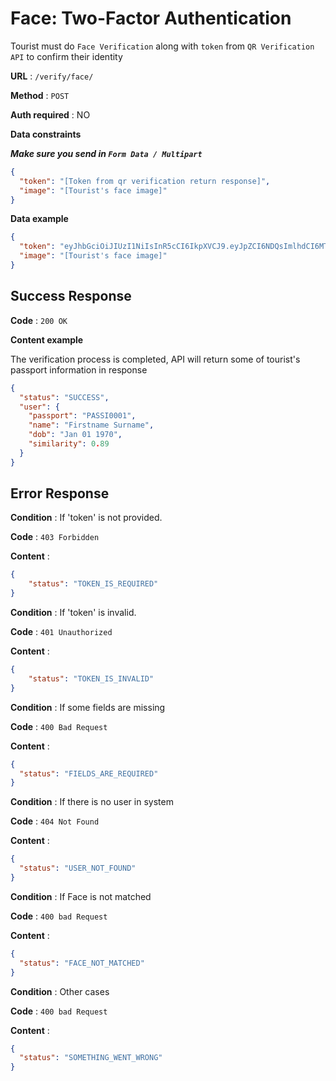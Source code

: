 # Face: Two-Factor Authentication

Tourist must do `Face Verification` along with `token` from `QR Verification API` to confirm their identity

**URL** : `/verify/face/`

**Method** : `POST`

**Auth required** : NO

**Data constraints**


***Make sure you send in `Form Data / Multipart`***
```json
{
  "token": "[Token from qr verification return response]",
  "image": "[Tourist's face image]"
}
```

**Data example**

```json
{
  "token": "eyJhbGciOiJIUzI1NiIsInR5cCI6IkpXVCJ9.eyJpZCI6NDQsImlhdCI6MTY2NzAzOTQ0MCwiZXhwIjoxNjY3MDM5NTAwfQ.nvjQ8weoXtS8duzHCBh8KTccBInmtbwmuZhwPC7tfnE",
  "image": "[Tourist's face image]"
}
```

## Success Response

**Code** : `200 OK`

**Content example**

The verification process is completed, API will return some of tourist's passport information in response

```json
{
  "status": "SUCCESS",
  "user": {
    "passport": "PASSI0001",
    "name": "Firstname Surname",
    "dob": "Jan 01 1970",
    "similarity": 0.89
  }
}
```

## Error Response

**Condition** : If 'token' is not provided.

**Code** : `403 Forbidden`

**Content** :

```json
{
    "status": "TOKEN_IS_REQUIRED"
}
```

**Condition** : If 'token' is invalid.

**Code** : `401 Unauthorized`

**Content** :

```json
{
    "status": "TOKEN_IS_INVALID"
}
```

**Condition** : If some fields are missing

**Code** : `400 Bad Request`

**Content** :

```json
{
  "status": "FIELDS_ARE_REQUIRED"
}
```

**Condition** : If there is no user in system

**Code** : `404 Not Found`

**Content** :

```json
{
  "status": "USER_NOT_FOUND"
}
```

**Condition** : If Face is not matched

**Code** : `400 bad Request`

**Content** :

```json
{
  "status": "FACE_NOT_MATCHED"
}
```

**Condition** : Other cases

**Code** : `400 bad Request`

**Content** :

```json
{
  "status": "SOMETHING_WENT_WRONG"
}
```